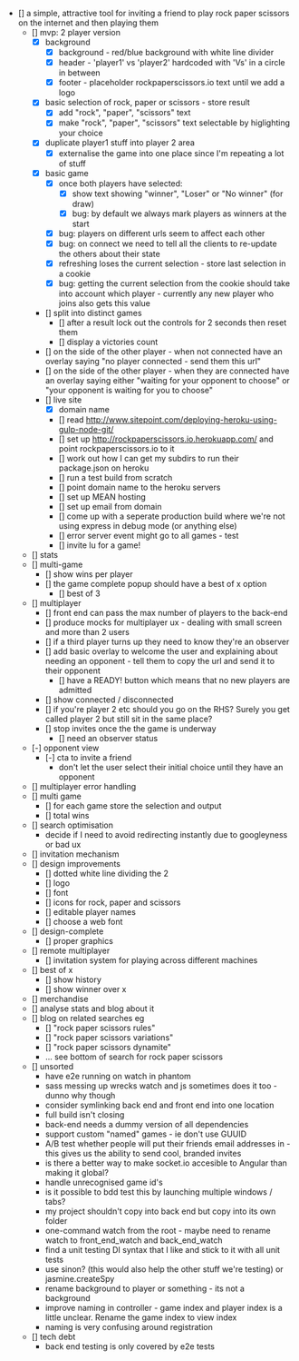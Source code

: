- [] a simple, attractive tool for inviting a friend to play rock paper scissors on the internet and then playing them
	- [] mvp: 2 player version
		- [x] background
			- [x] background - red/blue background with white line divider
			- [x] header - 'player1' vs 'player2' hardcoded with 'Vs' in a circle in between
			- [x] footer - placeholder rockpaperscissors.io text until we add a logo
		- [x] basic selection of rock, paper or scissors - store result
			- [x] add "rock", "paper", "scissors" text
			- [x] make "rock", "paper", "scissors" text selectable by higlighting your choice
		- [x] duplicate player1 stuff into player 2 area
			- [x] externalise the game into one place since I'm repeating a lot of stuff
		- [x] basic game
			- [x] once both players have selected:
				- [x] show text showing "winner", "Loser" or "No winner" (for draw)
				- [x] bug: by default we always mark players as winners at the start
			- [x] bug: players on different urls seem to affect each other
			- [x] bug: on connect we need to tell all the clients to re-update the others about their state
			- [x] refreshing loses the current selection - store last selection in a cookie
			- [x] bug: getting the current selection from the cookie should take into account which player - currently any new player who joins also gets this value
		- [] split into distinct games
			- [] after a result lock out the controls for 2 seconds then reset them
			- [] display a victories count
		- [] on the side of the other player - when not connected have an overlay saying "no player connected - send them this url"
		- [] on the side of the other player - when they are connected have an overlay saying either "waiting for your opponent to choose" or "your opponent is waiting for you to choose"
		- [] live site
			- [x] domain name
			- [] read http://www.sitepoint.com/deploying-heroku-using-gulp-node-git/
			- [] set up http://rockpaperscissors.io.herokuapp.com/ and point rockpaperscissors.io to it
			- [] work out how I can get my subdirs to run their package.json on heroku
			- [] run a test build from scratch
			- [] point domain name to the heroku servers
			- [] set up MEAN hosting
			- [] set up email from domain
			- [] come up with a seperate production build where we're not using express in debug mode (or anything else)
			- [] error server event might go to all games - test
			- [] invite lu for a game!
	- [] stats
	- [] multi-game
		- [] show wins per player
		- [] the game complete popup should have a best of x option
			- [] best of 3
	- [] multiplayer
		- [] front end can pass the max number of players to the back-end
		- [] produce mocks for multiplayer ux - dealing with small screen and more than 2 users
		- [] if a third player turns up they need to know they're an observer
		- [] add basic overlay to welcome the user and explaining about needing an opponent - tell them to copy the url and send it to their opponent
			- [] have a READY! button which means that no new players are admitted
		- [] show connected / disconnected
		- [] if you're player 2 etc should you go on the RHS? Surely you get called player 2 but still sit in the same place?
		- [] stop invites once the the game is underway
			- [] need an observer status
	- [-] opponent view
		- [-] cta to invite a friend
			- don't let the user select their initial choice until they have an opponent
	- [] multiplayer error handling
	- [] multi game
		- [] for each game store the selection and output
		- [] total wins
	- [] search optimisation
		- decide if I need to avoid redirecting instantly due to googleyness or bad ux
	- [] invitation mechanism
	- [] design improvements
		- [] dotted white line dividing the 2
		- [] logo
		- [] font
		- [] icons for rock, paper and scissors
		- [] editable player names
		- [] choose a web font
	- [] design-complete
		- [] proper graphics
	- [] remote multiplayer
		- [] invitation system for playing across different machines
	- [] best of x
		- [] show history
		- [] show winner over x
	- [] merchandise
	- [] analyse stats and blog about it
	- [] blog on related searches eg
		- [] "rock paper scissors rules"
		- [] "rock paper scissors variations"
		- [] "rock paper scissors dynamite"
		- ... see bottom of search for rock paper scissors
	- [] unsorted
		- have e2e running on watch in phantom
		- sass messing up wrecks watch and js sometimes does it too - dunno why though
		- consider symlinking back end and front end into one location
		- full build isn't closing
		- back-end needs a dummy version of all dependencies
		- support custom "named" games - ie don't use GUUID
		- A/B test whether people will put their friends email addresses in - this gives us the ability to send cool, branded invites
		- is there a better way to make socket.io accesible to Angular than making it global?
		- handle unrecognised game id's
		- is it possible to bdd test this by launching multiple windows / tabs?
		- my project shouldn't copy into back end but copy into its own folder
		- one-command watch from the root - maybe need to rename watch to front_end_watch and back_end_watch
		- find a unit testing DI syntax that I like and stick to it with all unit tests
		- use sinon? (this would also help the other stuff we're testing) or jasmine.createSpy
		- rename background to player or something - its not a background
		- improve naming in controller - game index and player index is a little unclear. Rename the game index to view index
		- naming is very confusing around registration
	- [] tech debt
		- back end testing is only covered by e2e tests
